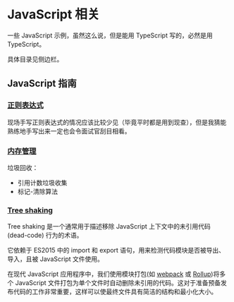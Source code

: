 # JavaScript 相关

一些 JavaScript 示例，虽然这么说，但是能用 TypeScript 写的，必然是用 TypeScript。

具体目录见侧边栏。

## JavaScript 指南

### [正则表达式](https://developer.mozilla.org/zh-CN/docs/Web/JavaScript/Guide/Regular_Expressions)

现场手写正则表达式的情况应该比较少见（毕竟平时都是用到现查），但是我猜能熟练地手写出来一定也会令面试官刮目相看。

### [内存管理](https://developer.mozilla.org/zh-CN/docs/Web/JavaScript/Memory_Management)

垃圾回收：

- 引用计数垃圾收集
- 标记-清除算法

### [Tree shaking](https://developer.mozilla.org/zh-CN/docs/Glossary/Tree_shaking)

Tree shaking 是一个通常用于描述移除 JavaScript 上下文中的未引用代码(dead-code) 行为的术语。

它依赖于 ES2015 中的 import 和 export 语句，用来检测代码模块是否被导出、导入，且被 JavaScript 文件使用。

在现代 JavaScript 应用程序中，我们使用模块打包(如 [webpack](https://webpack.js.org/) 或 [Rollup](https://github.com/rollup/rollup))将多个 JavaScript 文件打包为单个文件时自动删除未引用的代码。这对于准备预备发布代码的工作非常重要，这样可以使最终文件具有简洁的结构和最小化大小。
